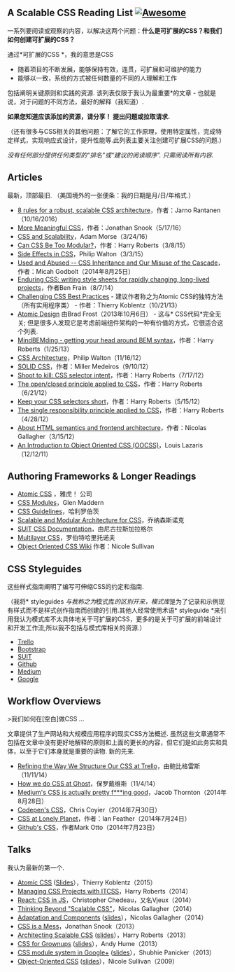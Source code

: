 <div class="github-widget" data-repo="davidtheclark/scalable-css-reading-list"></div>

## A Scalable CSS Reading List [![Awesome](https://cdn.rawgit.com/sindresorhus/awesome/d7305f38d29fed78fa85652e3a63e154dd8e8829/media/badge.svg)](https://github.com/sindresorhus/awesome)

一系列要阅读或观察的内容，以解决这两个问题：**什么是可扩展的CSS？**和**我们如何创建可扩展的CSS？**

通过*可扩展的CSS *，我的意思是CSS
- 随着项目的不断发展，能够保持有效，连贯，可扩展和可维护的能力
- 能够以一致，系统的方式被任何数量的不同的人理解和工作

 包括阐明关键原则和实践的资源.  该列表仅限于我认为最重要*的文章 - 也就是说，对于问题的不同方法，最好的解释（我知道）.

 **如果您知道应该添加的资源，请分享！  提出问题或拉取请求.**

（还有很多与CSS相关的其他问题：了解它的工作原理，使用特定属性，完成特定样式，实现响应式设计，提升性能等.此列表主要关注创建可扩展CSS的问题.）

 *没有任何部分提供任何类型的“排名”或“建议的阅读顺序”.  只需阅读所有内容.*

## Articles

 最新，顶部最旧.  （美国境外的一张便条：我的日期是月/日/年格式.）

- [8 rules for a robust, scalable CSS architecture](https://github.com/jareware/css-architecture/blob/master/README.md)，作者：Jarno Rantanen（10/16/2016）
- [More Meaningful CSS](http://snook.ca/archives/html_and_css/more-meaningful-css)，作者：Jonathan Snook（5/17/16）
- [CSS and Scalability](http://mrmrs.io/writing/2016/03/24/scalable-css/)，Adam Morse（3/24/16）
- [Can CSS Be Too Modular?](http://csswizardry.com/2015/03/can-css-be-too-modular/)，作者：Harry Roberts（3/8/15）
- [Side Effects in CSS](http://philipwalton.com/articles/side-effects-in-css/)，Philip Walton（3/3/15）
- [Used and Abused -- CSS Inheritance and Our Misuse of the Cascade](http://www.phase2technology.com/blog/used-and-abused-css-inheritance-and-our-misuse-of-the-cascade/?utm_source=CSS-Weekly&utm_campaign=Issue-127&utm_medium=RSS)，作者：Micah Godbolt（2014年8月25日）
- [Enduring CSS: writing style sheets for rapidly changing, long-lived projects](http://benfrain.com/enduring-css-writing-style-sheets-rapidly-changing-long-lived-projects)，作者Ben Frain（8/7/14）
- [Challenging CSS Best Practices](http://www.smashingmagazine.com/2013/10/21/challenging-css-best-practices-atomic-approach/) - 建议作者称之为Atomic CSS的独特方法（所有实用程序类） - 作者：Thierry Koblentz（10/21/13）
- [Atomic Design](http://bradfrostweb.com/blog/post/atomic-web-design/) 由Brad Frost（2013年10月6日） - 这与* CSS代码*完全无关;  但是很多人发现它是考虑前端组件架构的一种有价值的方式，它很适合这个列表.
- [MindBEMding - getting your head around BEM syntax](http://csswizardry.com/2013/01/mindbemding-getting-your-head-round-bem-syntax/)，作者：Harry Roberts（1/25/13）
- [CSS Architecture](http://philipwalton.com/articles/css-architecture/)，Philip Walton（11/16/12）
- [SOLID CSS](http://blog.millermedeiros.com/solid-css/)，作者：Miller Medeiros（9/10/12）
- [Shoot to kill: CSS selector intent](http://csswizardry.com/2012/07/shoot-to-kill-css-selector-intent/)，作者：Harry Roberts（7/17/12）
- [The open/closed principle applied to CSS](http://csswizardry.com/2012/06/the-open-closed-principle-applied-to-css/)，作者：Harry Roberts（6/21/12）
- [Keep your CSS selectors short](http://csswizardry.com/2012/05/keep-your-css-selectors-short/)，作者：Harry Roberts（5/15/12）
- [The single responsibility principle applied to CSS](http://csswizardry.com/2012/04/the-single-responsibility-principle-applied-to-css/)，作者：Harry Roberts（4/28/12）
- [About HTML semantics and frontend architecture](http://nicolasgallagher.com/about-html-semantics-front-end-architecture/)，作者：Nicolas Gallagher（3/15/12）
- [An Introduction to Object Oriented CSS (OOCSS)](http://www.smashingmagazine.com/2011/12/12/an-introduction-to-object-oriented-css-oocss/)，Louis Lazaris（12/12/11）

## Authoring Frameworks & Longer Readings

- [Atomic CSS](http://acss.io/) ，雅虎！  公司
- [CSS Modules](http://glenmaddern.com/articles/css-modules)，Glen Maddern
- [CSS Guidelines](http://cssguidelin.es/)，哈利罗伯茨
- [Scalable and Modular Architecture for CSS](https://smacss.com/)，乔纳森斯诺克
- [SUIT CSS Documentation](https://github.com/suitcss/suit/blob/master/doc/README.md)，由尼古拉斯加拉格尔
- [Multilayer CSS](http://operatino.github.io/MCSS/en/)，罗伯特哈里托诺夫
- [Object Oriented CSS Wiki](https://github.com/stubbornella/oocss/wiki) 作者：Nicole Sullivan

## CSS Styleguides

这些样式指南阐明了编写可伸缩CSS的约定和指南.

（我将* styleguides *与我称之为*模式库*的区别开来，模式库*是为了记录和示例现有样式而不是样式创作指南而创建的引用.其他人经常使用术语* styleguide *来引用我认为模式库不太具体地关于可扩展的CSS，更多的是关于可扩展的前端设计和开发工作流;所以我不包括与模式库相关的资源.）

- [Trello](https://gist.github.com/bobbygrace/9e961e8982f42eb91b80)
- [Bootstrap](http://mdo.github.io/code-guide/#css)
- [SUIT](https://github.com/suitcss/suit/blob/master/doc/STYLE.md#4-css)
- [Github](https://github.com/styleguide/css)
- [Medium](https://gist.github.com/fat/a47b882eb5f84293c4ed)
- [Google](https://google.github.io/styleguide/htmlcssguide.xml#CSS_Style_Rules)

## Workflow Overviews

&gt;我们如何在[空白]做CSS ...

 文章提供了生产网站和大规模应用程序的现实CSS方法概述.  虽然这些文章通常不包括在文章中没有更好地解释的原则和上面的更长的内容，但它们是如此务实和具体，以至于它们本身就是重要的读物.  新的先来.

- [Refining the Way We Structure Our CSS at Trello](http://blog.trello.com/refining-the-way-we-structure-our-css-at-trello/)，由鲍比格雷斯（11/11/14）
- [How we do CSS at Ghost](http://dev.ghost.org/css-at-ghost)，保罗戴维斯（11/4/14）
- [Medium's CSS is actually pretty f\*\*\*ing good](https://medium.com/@fat/mediums-css-is-actually-pretty-fucking-good-b8e2a6c78b06)，Jacob Thornton（2014年8月28日）
- [Codepen's CSS](http://codepen.io/chriscoyier/blog/codepens-css)，Chris Coyier（2014年7月30日）
- [CSS at Lonely Planet](http://ianfeather.co.uk/css-at-lonely-planet/)，作者：Ian Feather（2014年7月24日）
- [Github's CSS](http://markdotto.com/2014/07/23/githubs-css/)，作者Mark Otto（2014年7月23日）


## Talks

我认为最新的第一个.

- [Atomic CSS](https://www.youtube.com/watch?v=bokjM0ZaizQ) ([Slides](https://www.haikudeck.com/atomic-css-science-and-technology-presentation-dJ0xlFjhBQ)），Thierry Koblentz（2015）
- [Managing CSS Projects with ITCSS](https://speakerdeck.com/dafed/managing-css-projects-with-itcss)，Harry Roberts（2014）
- [React: CSS in JS](http://blog.vjeux.com/2014/javascript/react-css-in-js-nationjs.html)，Christopher Chedeau，又名Vjeux（2014）
- [Thinking Beyond "Scalable CSS"](http://www.thedotpost.com/2014/11/nicolas-gallagher-thinking-beyond-scalable-css)，Nicolas Gallagher（2014）
- [Adaptation and Components](https://www.youtube.com/watch?v=m0oMHG6ZXvo) ([slides](https://speakerdeck.com/necolas/adaptation-and-components)），Nicolas Gallagher（2014）
- [CSS is a Mess](https://www.youtube.com/watch?v=C4z_9F6nfS8)，Jonathan Snook（2013）
- [Architecting Scalable CSS](http://vimeo.com/67544231) ([slides](https://speakerdeck.com/csswizardry/architecting-scalable-css)），Harry Roberts（2013）
- [CSS for Grownups](https://www.youtube.com/watch?v=ZpFdyfs03Ug) ([slides](https://speakerdeck.com/andyhume/css-for-grown-ups-maturing-best-practises-sxsw-2012)），Andy Hume（2013）
- [CSS module system in Google+](https://github.com/davidtheclark/scalable-css-reading-list/issues/3) ([slides](https://docs.google.com/presentation/d/1_LpRI2_grOgTKyqodgg8yWGDhStgZHxnvjFOTJ6Jb3g/edit#slide=id.p)），Shubhie Panicker（2013）
- [Object-Oriented CSS](https://www.youtube.com/watch?v=BjAdHyA9nIY) ([slides](http://www.slideshare.net/stubbornella/object-oriented-css)），Nicole Sullivan（2009）
